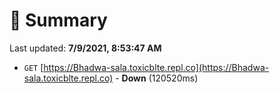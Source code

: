 # 📖 Summary
Last updated: **7/9/2021, 8:53:47 AM**

- `GET` [https://Bhadwa-sala.toxicblte.repl.co](https://Bhadwa-sala.toxicblte.repl.co) - **Down** (120520ms)
